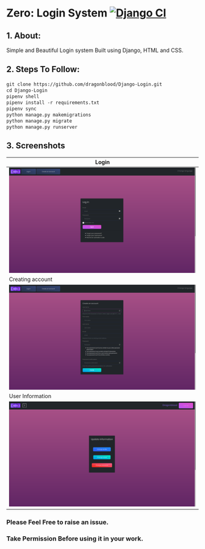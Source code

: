# Zero: Login System [![Django CI](https://github.com/dragonblood/Zero-Login-System/actions/workflows/django.yml/badge.svg)](https://github.com/dragonblood/Zero-Login-System/actions/workflows/django.yml)
## 1. About:

Simple and Beautiful Login system Built using Django, HTML and CSS.

## 2. Steps To Follow:
```
git clone https://github.com/dragonblood/Django-Login.git
cd Django-Login
pipenv shell
pipenv install -r requirements.txt
pipenv sync
python manage.py makemigrations
python manage.py migrate
python manage.py runserver
```
## 3. Screenshots
| Login |
| -------|
|<img src="https://github.com/dragonblood/Django-Login/blob/master/Screenshots/Screenshot%20from%202020-03-31%2020-28-43.png"/>|
Creating account |
<img src="https://github.com/dragonblood/Django-Login/blob/master/Screenshots/Screenshot%20from%202020-03-31%2020-29-32.png"/>|
User Information |
<img src="https://github.com/dragonblood/Django-Login/blob/master/Screenshots/Screenshot%20from%202020-03-31%2020-29-10.png"/>|

### Please Feel Free to raise an issue.
### Take Permission Before using it in your work.
